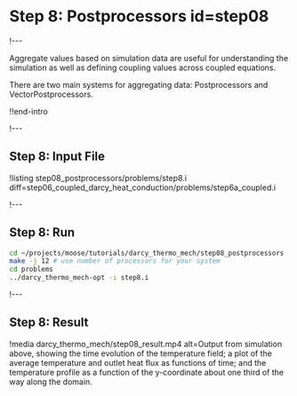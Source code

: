 # Step 8: Postprocessors id=step08

!---

Aggregate values based on simulation data are useful for understanding the simulation as well
as defining coupling values across coupled equations.

There are two main systems for aggregating data: Postprocessors and VectorPostprocessors.

!!end-intro

!---

## Step 8: Input File

!listing step08_postprocessors/problems/step8.i diff=step06_coupled_darcy_heat_conduction/problems/step6a_coupled.i

!---

## Step 8: Run

```bash
cd ~/projects/moose/tutorials/darcy_thermo_mech/step08_postprocessors
make -j 12 # use number of processors for your system
cd problems
../darcy_thermo_mech-opt -i step8.i
```

!---

## Step 8: Result

!media darcy_thermo_mech/step08_result.mp4
       alt=Output from simulation above, showing the time evolution of the temperature field; a plot of the average temperature and outlet heat flux as functions of time; and the temperature profile as a function of the y-coordinate about one third of the way along the domain.
